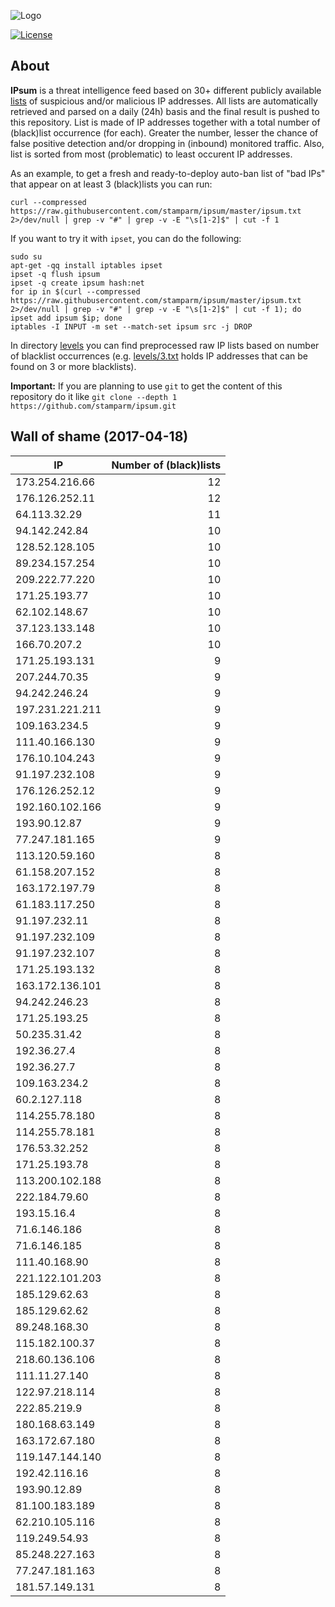 ![Logo](logo.png)

[![License](https://img.shields.io/badge/license-Public_domain-red.svg)](https://wiki.creativecommons.org/wiki/Public_domain)

About
----

**IPsum** is a threat intelligence feed based on 30+ different publicly available [lists](https://github.com/stamparm/maltrail) of suspicious and/or malicious IP addresses. All lists are automatically retrieved and parsed on a daily (24h) basis and the final result is pushed to this repository. List is made of IP addresses together with a total number of (black)list occurrence (for each). Greater the number, lesser the chance of false positive detection and/or dropping in (inbound) monitored traffic. Also, list is sorted from most (problematic) to least occurent IP addresses.

As an example, to get a fresh and ready-to-deploy auto-ban list of "bad IPs" that appear on at least 3 (black)lists you can run:

```
curl --compressed https://raw.githubusercontent.com/stamparm/ipsum/master/ipsum.txt 2>/dev/null | grep -v "#" | grep -v -E "\s[1-2]$" | cut -f 1
```

If you want to try it with `ipset`, you can do the following:

```
sudo su
apt-get -qq install iptables ipset
ipset -q flush ipsum
ipset -q create ipsum hash:net
for ip in $(curl --compressed https://raw.githubusercontent.com/stamparm/ipsum/master/ipsum.txt 2>/dev/null | grep -v "#" | grep -v -E "\s[1-2]$" | cut -f 1); do ipset add ipsum $ip; done
iptables -I INPUT -m set --match-set ipsum src -j DROP
```

In directory [levels](levels) you can find preprocessed raw IP lists based on number of blacklist occurrences (e.g. [levels/3.txt](levels/3.txt) holds IP addresses that can be found on 3 or more blacklists).

**Important:** If you are planning to use `git` to get the content of this repository do it like `git clone --depth 1 https://github.com/stamparm/ipsum.git`

Wall of shame (2017-04-18)
----

|IP|Number of (black)lists|
|---|--:|
173.254.216.66|12
176.126.252.11|12
64.113.32.29|11
94.142.242.84|10
128.52.128.105|10
89.234.157.254|10
209.222.77.220|10
171.25.193.77|10
62.102.148.67|10
37.123.133.148|10
166.70.207.2|10
171.25.193.131|9
207.244.70.35|9
94.242.246.24|9
197.231.221.211|9
109.163.234.5|9
111.40.166.130|9
176.10.104.243|9
91.197.232.108|9
176.126.252.12|9
192.160.102.166|9
193.90.12.87|9
77.247.181.165|9
113.120.59.160|8
61.158.207.152|8
163.172.197.79|8
61.183.117.250|8
91.197.232.11|8
91.197.232.109|8
91.197.232.107|8
171.25.193.132|8
163.172.136.101|8
94.242.246.23|8
171.25.193.25|8
50.235.31.42|8
192.36.27.4|8
192.36.27.7|8
109.163.234.2|8
60.2.127.118|8
114.255.78.180|8
114.255.78.181|8
176.53.32.252|8
171.25.193.78|8
113.200.102.188|8
222.184.79.60|8
193.15.16.4|8
71.6.146.186|8
71.6.146.185|8
111.40.168.90|8
221.122.101.203|8
185.129.62.63|8
185.129.62.62|8
89.248.168.30|8
115.182.100.37|8
218.60.136.106|8
111.11.27.140|8
122.97.218.114|8
222.85.219.9|8
180.168.63.149|8
163.172.67.180|8
119.147.144.140|8
192.42.116.16|8
193.90.12.89|8
81.100.183.189|8
62.210.105.116|8
119.249.54.93|8
85.248.227.163|8
77.247.181.163|8
181.57.149.131|8
